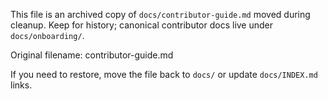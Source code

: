 This file is an archived copy of `docs/contributor-guide.md` moved during cleanup. Keep for history; canonical contributor docs live under `docs/onboarding/`.

Original filename: contributor-guide.md

If you need to restore, move the file back to `docs/` or update `docs/INDEX.md` links.
